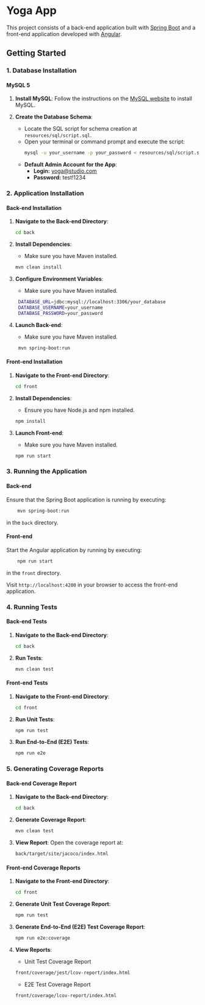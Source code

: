 # Yoga App

This project consists of a back-end application built with [Spring Boot](https://spring.io/projects/spring-boot) and a front-end application developed with [Angular](https://angular.io/).

## Getting Started

### 1. Database Installation

#### MySQL 5

1. **Install MySQL**: Follow the instructions on the [MySQL website](https://dev.mysql.com/downloads/installer/) to install MySQL.

2. **Create the Database Schema**:
   - Locate the SQL script for schema creation at `resources/sql/script.sql`.
   - Open your terminal or command prompt and execute the script:
     ```bash
     mysql -u your_username -p your_password < resources/sql/script.sql
     ```
   - **Default Admin Account for the App**:
     - **Login:** yoga@studio.com
     - **Password:** test!1234

### 2. Application Installation

#### Back-end Installation

1. **Navigate to the Back-end Directory**:
   ```bash
   cd back
   ```
2. **Install Dependencies**:

   - Make sure you have Maven installed.

   ```bash
   mvn clean install
   ```

3. **Configure Environment Variables**:

   - Make sure you have Maven installed.

   ```bash
    DATABASE_URL=jdbc:mysql://localhost:3306/your_database
    DATABASE_USERNAME=your_username
    DATABASE_PASSWORD=your_password
   ```

4. **Launch Back-end**:
   - Make sure you have Maven installed.
   ```bash
    mvn spring-boot:run
   ```

#### Front-end Installation

1. **Navigate to the Front-end Directory**:
   ```bash
   cd front
   ```
2. **Install Dependencies**:

   - Ensure you have Node.js and npm installed.

   ```bash
   npm install

   ```

3. **Launch Front-end**:

   - Make sure you have Maven installed.

   ```bash
   npm run start

   ```

### 3. Running the Application

#### Back-end

Ensure that the Spring Boot application is running by executing:

```bash
    mvn spring-boot:run
```

in the `back` directory.

#### Front-end

Start the Angular application by running by
executing:

```bash
    npm run start
```

in the `front` directory.

Visit `http://localhost:4200` in your browser to access the front-end application.

### 4. Running Tests

#### Back-end Tests

1. **Navigate to the Back-end Directory**:

   ```bash
   cd back

   ```

2. **Run Tests**:

   ```bash
   mvn clean test
   ```

#### Front-end Tests

1. **Navigate to the Front-end Directory**:

   ```bash
   cd front

   ```

2. **Run Unit Tests**:

   ```bash
   npm run test
   ```

3. **Run End-to-End (E2E) Tests**:
   ```bash
   npm run e2e
   ```

### 5. Generating Coverage Reports

#### Back-end Coverage Report

1. **Navigate to the Back-end Directory**:

   ```bash
   cd back

   ```

2. **Generate Coverage Report**:

   ```bash
   mvn clean test

   ```

3. **View Report**:
   Open the coverage report at:

   ```bash
   back/target/site/jacoco/index.html

   ```

#### Front-end Coverage Reports

1. **Navigate to the Front-end Directory**:

   ```bash
   cd front

   ```

2. **Generate Unit Test Coverage Report**:

   ```bash
   npm run test

   ```

3. **Generate End-to-End (E2E) Test Coverage Report**:

   ```bash
   npm run e2e:coverage

   ```

4. **View Reports**:

   - Unit Test Coverage Report

   ```bash
   front/coverage/jest/lcov-report/index.html

   ```

   - E2E Test Coverage Report

   ```bash
   front/coverage/lcov-report/index.html

   ```

